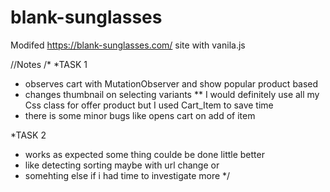 # blank-sunglasses
Modifed https://blank-sunglasses.com/ site with vanila.js

//Notes
/*
*TASK 1 
* observes cart with MutationObserver and show popular product based
* changes thumbnail on selecting variants
** I would definitely use all my Css class for offer product but I used Cart_Item to save time
* there is some minor bugs like opens cart on add of item

*TASK 2

* works as expected some thing coulde be done little better
* like detecting sorting maybe with url change or
* somehting else if i had time to investigate more
*/

